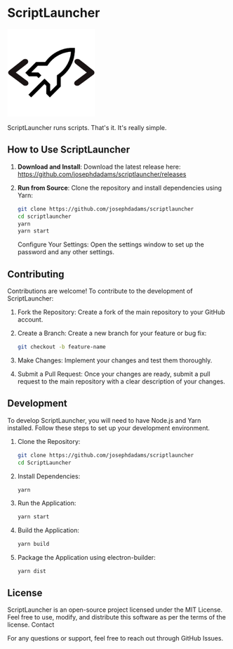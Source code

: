 # ScriptLauncher

<img src="assets/tray-icon.png" alt="Logo" width="200px" />

ScriptLauncher runs scripts. That's it. It's really simple.

## How to Use ScriptLauncher

1. **Download and Install**: Download the latest release here: https://github.com/josephdadams/scriptlauncher/releases

1. **Run from Source**: Clone the repository and install dependencies using Yarn:

    ```bash
    git clone https://github.com/josephdadams/scriptlauncher
    cd scriptlauncher
    yarn
    yarn start
    ```

    Configure Your Settings: Open the settings window to set up the password and any other settings.

## Contributing

Contributions are welcome! To contribute to the development of ScriptLauncher:

1. Fork the Repository: Create a fork of the main repository to your GitHub account.
1. Create a Branch: Create a new branch for your feature or bug fix:

    ```bash
    git checkout -b feature-name
    ```

1. Make Changes: Implement your changes and test them thoroughly.
1. Submit a Pull Request: Once your changes are ready, submit a pull request to the main repository with a clear description of your changes.

## Development

To develop ScriptLauncher, you will need to have Node.js and Yarn installed. Follow these steps to set up your development environment.

1. Clone the Repository:

    ```bash
    git clone https://github.com/josephdadams/scriptlauncher
    cd ScriptLauncher
    ```

1. Install Dependencies:

    ```bash
    yarn
    ```

1. Run the Application:

    ```bash
    yarn start
    ```

1. Build the Application:

    ```bash
    yarn build
    ```

1. Package the Application using electron-builder:

    ```
    yarn dist
    ```

## License

ScriptLauncher is an open-source project licensed under the MIT License. Feel free to use, modify, and distribute this software as per the terms of the license.
Contact

For any questions or support, feel free to reach out through GitHub Issues.
